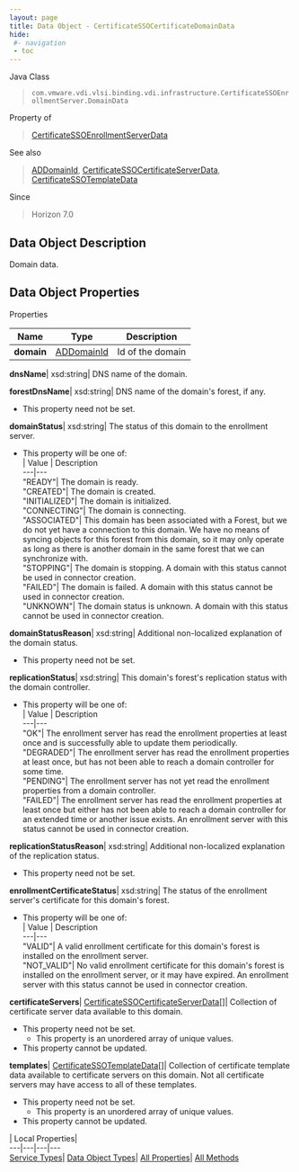 ```yaml
---
layout: page
title: Data Object - CertificateSSOCertificateDomainData
hide:
 #- navigation
 - toc
---
```






Java Class  
> `com.vmware.vdi.vlsi.binding.vdi.infrastructure.CertificateSSOEnrollmentServer.DomainData`

Property of  
> [CertificateSSOEnrollmentServerData](vdi.infrastructure.CertificateSSOEnrollmentServer.CertificateSSOEnrollmentServerData.md#field_detail)

See also  
> [ADDomainId](vdi.entity.ADDomainId.md), [CertificateSSOCertificateServerData](vdi.infrastructure.CertificateSSOEnrollmentServer.CertificateServerData.md), [CertificateSSOTemplateData](vdi.infrastructure.CertificateSSOEnrollmentServer.TemplateData.md)

Since  
> Horizon 7.0


## Data Object Description 

Domain data. 

## Data Object Properties

Properties

Name |  Type |  Description   
---|---|---  
**domain**| [ADDomainId](vdi.entity.ADDomainId.md)|  Id of the domain   
  
**dnsName**|  xsd:string|  DNS name of the domain.   
  
**forestDnsName**|  xsd:string|  DNS name of the domain's forest, if any.   


* This property need not be set.

  
**domainStatus**|  xsd:string|  The status of this domain to the enrollment server.   


  * This property will be one of:  
|  Value |  Description   
---|---  
"READY"| The domain is ready.  
"CREATED"| The domain is created.  
"INITIALIZED"| The domain is initialized.  
"CONNECTING"| The domain is connecting.  
"ASSOCIATED"| This domain has been associated with a Forest, but we do not yet have a connection to this domain. We have no means of syncing objects for this forest from this domain, so it may only operate as long as there is another domain in the same forest that we can synchronize with.  
"STOPPING"| The domain is stopping. A domain with this status cannot be used in connector creation.  
"FAILED"| The domain is failed. A domain with this status cannot be used in connector creation.  
"UNKNOWN"| The domain status is unknown. A domain with this status cannot be used in connector creation.  

  
**domainStatusReason**|  xsd:string|  Additional non-localized explanation of the domain status.   


* This property need not be set.

  
**replicationStatus**|  xsd:string|  This domain's forest's replication status with the domain controller.   


  * This property will be one of:  
|  Value |  Description   
---|---  
"OK"| The enrollment server has read the enrollment properties at least once and is successfully able to update them periodically.  
"DEGRADED"| The enrollment server has read the enrollment properties at least once, but has not been able to reach a domain controller for some time.  
"PENDING"| The enrollment server has not yet read the enrollment properties from a domain controller.  
"FAILED"| The enrollment server has read the enrollment properties at least once but either has not been able to reach a domain controller for an extended time or another issue exists. An enrollment server with this status cannot be used in connector creation.  

  
**replicationStatusReason**|  xsd:string|  Additional non-localized explanation of the replication status.   


* This property need not be set.

  
**enrollmentCertificateStatus**|  xsd:string|  The status of the enrollment server's certificate for this domain's forest.   


  * This property will be one of:  
|  Value |  Description   
---|---  
"VALID"| A valid enrollment certificate for this domain's forest is installed on the enrollment server.  
"NOT_VALID"| No valid enrollment certificate for this domain's forest is installed on the enrollment server, or it may have expired. An enrollment server with this status cannot be used in connector creation.  

  
**certificateServers**| [CertificateSSOCertificateServerData[]](vdi.infrastructure.CertificateSSOEnrollmentServer.CertificateServerData.md)|  Collection of certificate server data available to this domain.   


* This property need not be set.
  * This property is an unordered array of unique values.
* This property cannot be updated.

  
**templates**| [CertificateSSOTemplateData[]](vdi.infrastructure.CertificateSSOEnrollmentServer.TemplateData.md)|  Collection of certificate template data available to certificate servers on this domain. Not all certificate servers may have access to all of these templates.   


* This property need not be set.
  * This property is an unordered array of unique values.
* This property cannot be updated.

  
  
  
 | Local Properties|   
---|---|---|---  
[Service Types](index-mo_types.md)| [Data Object Types](index-do_types.md)| [All Properties](index-properties.md)| [All Methods](index-methods.md)  
  
  
